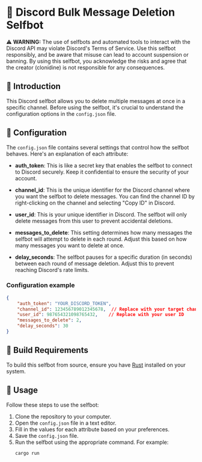 # 🤖 Discord Bulk Message Deletion Selfbot

⚠️ **WARNING:** The use of selfbots and automated tools to interact with the Discord API may violate Discord's Terms of Service. Use this selfbot responsibly, and be aware that misuse can lead to account suspension or banning. By using this selfbot, you acknowledge the risks and agree that the creator (clonidine) is not responsible for any consequences.


## 👀 Introduction

This Discord selfbot allows you to delete multiple messages at once in a specific channel. Before using the selfbot, it's crucial to understand the configuration options in the `config.json` file.

## 🔧 Configuration

The `config.json` file contains several settings that control how the selfbot behaves. Here's an explanation of each attribute:

- **auth_token**: This is like a secret key that enables the selfbot to connect to Discord securely. Keep it confidential to ensure the security of your account.

- **channel_id**: This is the unique identifier for the Discord channel where you want the selfbot to delete messages. You can find the channel ID by right-clicking on the channel and selecting "Copy ID" in Discord.

- **user_id**: This is your unique identifier in Discord. The selfbot will only delete messages from this user to prevent accidental deletions.

- **messages_to_delete**: This setting determines how many messages the selfbot will attempt to delete in each round. Adjust this based on how many messages you want to delete at once.

- **delay_seconds**: The selfbot pauses for a specific duration (in seconds) between each round of message deletion. Adjust this to prevent reaching Discord's rate limits.

### Configuration example

```json
{
    "auth_token": "YOUR_DISCORD_TOKEN",
    "channel_id": 123456789012345678,  // Replace with your target channel ID
    "user_id": 987654321098765432,    // Replace with your user ID
    "messages_to_delete": 2,
    "delay_seconds": 30
}
```

## 🔨 Build Requirements

To build this selfbot from source, ensure you have [Rust](https://www.rust-lang.org/) installed on your system.

## 👾 Usage

Follow these steps to use the selfbot:

1. Clone the repository to your computer.
2. Open the `config.json` file in a text editor.
3. Fill in the values for each attribute based on your preferences.
4. Save the `config.json` file.
5. Run the selfbot using the appropriate command. For example:
   ```bash
   cargo run
   ```
